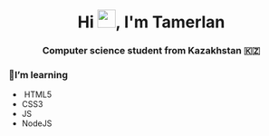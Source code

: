 <h1 align="center">Hi <img src="https://github.com/blackcater/blackcater/raw/main/images/Hi.gif" height="32"/>, I'm Tamerlan 
</h1>
<h3 align="center">Computer science student from Kazakhstan 🇰🇿</h3>

### 🌱I’m learning
* <img></img> HTML5
* CSS3 
* JS
* NodeJS





<!--
**Daggama/Daggama** is a ✨ _special_ ✨ repository because its `README.md` (this file) appears on your GitHub profile.

Here are some ideas to get you started:

- 🔭 I’m currently working on ...
- 🌱 I’m currently learning ...
- 👯 I’m looking to collaborate on ...
- 🤔 I’m looking for help with ...
- 💬 Ask me about ...
- 📫 How to reach me: ...
- 😄 Pronouns: ...
- ⚡ Fun fact: ...
-->

